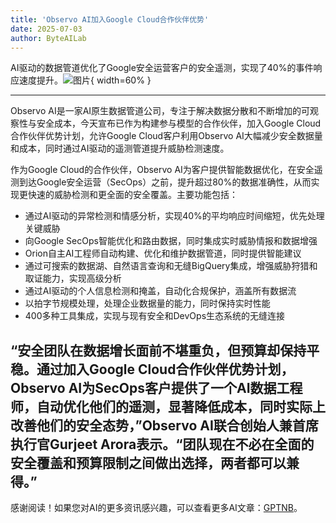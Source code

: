```yaml
---
title: 'Observo AI加入Google Cloud合作伙伴优势'
date: 2025-07-03
author: ByteAILab
---
```


AI驱动的数据管道优化了Google安全运营客户的安全遥测，实现了40%的事件响应速度提升。![图片](https://ai-techpark.com/wp-content/uploads/Observo-AI-1.jpg){ width=60% }

---
Observo AI是一家AI原生数据管道公司，专注于解决数据分散和不断增加的可观察性与安全成本，今天宣布已作为构建参与模型的合作伙伴，加入Google Cloud合作伙伴优势计划，允许Google Cloud客户利用Observo AI大幅减少安全数据量和成本，同时通过AI驱动的遥测管道提升威胁检测速度。

作为Google Cloud的合作伙伴，Observo AI为客户提供智能数据优化，在安全遥测到达Google安全运营（SecOps）之前，提升超过80%的数据准确性，从而实现更快速的威胁检测和更全面的安全覆盖。主要功能包括：

- 通过AI驱动的异常检测和情感分析，实现40%的平均响应时间缩短，优先处理关键威胁
- 向Google SecOps智能优化和路由数据，同时集成实时威胁情报和数据增强
- Orion自主AI工程师自动构建、优化和维护数据管道，同时提供智能建议
- 通过可搜索的数据湖、自然语言查询和无缝BigQuery集成，增强威胁狩猎和取证能力，实现高级分析
- 通过AI驱动的个人信息检测和掩盖，自动化合规保护，涵盖所有数据流
- 以拍字节规模处理，处理企业数据量的能力，同时保持实时性能
- 400多种工具集成，实现与现有安全和DevOps生态系统的无缝连接

“安全团队在数据增长面前不堪重负，但预算却保持平稳。通过加入Google Cloud合作伙伴优势计划，Observo AI为SecOps客户提供了一个AI数据工程师，自动优化他们的遥测，显著降低成本，同时实际上改善他们的安全态势，”Observo AI联合创始人兼首席执行官Gurjeet Arora表示。“团队现在不必在全面的安全覆盖和预算限制之间做出选择，两者都可以兼得。”
---
感谢阅读！如果您对AI的更多资讯感兴趣，可以查看更多AI文章：[GPTNB](https://gptnb.com)。